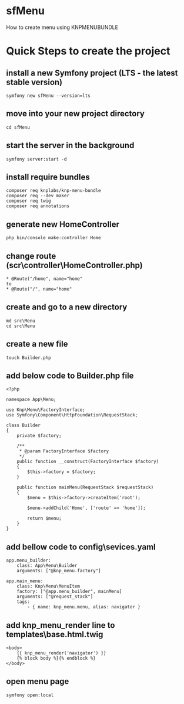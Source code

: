 # sfMenu
How to create menu using KNPMENUBUNDLE

# Quick Steps to create the project

## install a new Symfony project (LTS - the latest stable version)
    symfony new sfMenu --version=lts

## move into your new project directory
	cd sfMenu

## start the server in the background
    symfony server:start -d

## install require bundles
    composer req knplabs/knp-menu-bundle
    composer req --dev maker 
    composer req twig
    composer req annotations
	
## generate new HomeController
    php bin/console make:controller Home
	
## change route (scr\controller\HomeController.php)
    * @Route("/home", name="home"
    to 
    * @Route("/", name="home"

## create and go to a new directory
    md src\Menu 
    cd src\Menu

## create a new file 
    touch Builder.php

## add below code to Builder.php file

    <?php 

    namespace App\Menu; 

    use Knp\Menu\FactoryInterface; 
    use Symfony\Component\HttpFoundation\RequestStack; 

    class Builder 
    { 
        private $factory; 

        /** 
         * @param FactoryInterface $factory 
         */ 
        public function __construct(FactoryInterface $factory) 
        { 
            $this->factory = $factory; 
        } 

        public function mainMenu(RequestStack $requestStack) 
        { 
            $menu = $this->factory->createItem('root'); 

            $menu->addChild('Home', ['route' => 'home']);  

            return $menu; 
        } 
    }

## add bellow code to config\sevices.yaml

    app.menu_builder: 
        class: App\Menu\Builder 
        arguments: ["@knp_menu.factory"] 
 
    app.main_menu: 
        class: Knp\Menu\MenuItem 
        factory: ["@app.menu_builder", mainMenu] 
        arguments: ["@request_stack"] 
        tags: 
            - { name: knp_menu.menu, alias: navigator }

## add knp_menu_render line to templates\base.html.twig
    <body>
        {{ knp_menu_render('navigator') }}
        {% block body %}{% endblock %}
    </body>
	
## open menu page
    symfony open:local
